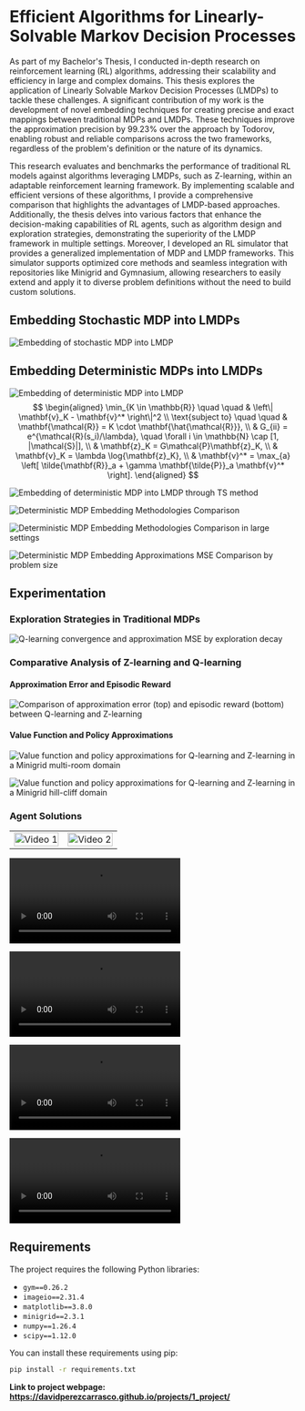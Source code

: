 # Efficient Algorithms for Linearly-Solvable Markov Decision Processes

As part of my Bachelor's Thesis, I conducted in-depth research on reinforcement learning (RL) algorithms, addressing their scalability and efficiency in large and complex domains. This thesis explores the application of Linearly Solvable Markov Decision Processes (LMDPs) to tackle these challenges. A significant contribution of my work is the development of novel embedding techniques for creating precise and exact mappings between traditional MDPs and LMDPs. These techniques improve the approximation precision by 99.23% over the approach by Todorov, enabling robust and reliable comparisons across the two frameworks, regardless of the problem's definition or the nature of its dynamics.

This research evaluates and benchmarks the performance of traditional RL models against algorithms leveraging LMDPs, such as Z-learning, within an adaptable reinforcement learning framework. By implementing scalable and efficient versions of these algorithms, I provide a comprehensive comparison that highlights the advantages of LMDP-based approaches. Additionally, the thesis delves into various factors that enhance the decision-making capabilities of RL agents, such as algorithm design and exploration strategies, demonstrating the superiority of the LMDP framework in multiple settings. Moreover, I developed an RL simulator that provides a generalized implementation of MDP and LMDP frameworks. This simulator supports optimized core methods and seamless integration with repositories like Minigrid and Gymnasium, allowing researchers to easily extend and apply it to diverse problem definitions without the need to build custom solutions.

## Embedding Stochastic MDP into LMDPs

![Embedding of stochastic MDP into LMDP](assets/img/lmdps/stochastic-mdp-embedding.png)

## Embedding Deterministic MDPs into LMDPs

![Embedding of deterministic MDP into LMDP](assets/img/lmdps/deterministic-mdp-embedding-spa.png)
$$
\begin{aligned}
\min_{K \in \mathbb{R}} \quad \quad & \left\| \mathbf{v}_K - \mathbf{v}^* \right\|^2 \\
\text{subject to} \quad \quad & \mathbf{\mathcal{R}} = K \cdot \mathbf{\hat{\mathcal{R}}}, \\
& G_{ii} = e^{\mathcal{R}(s_i)/\lambda}, \quad \forall i \in \mathbb{N} \cap [1, |\mathcal{S}|], \\
& \mathbf{z}_K = G\mathcal{P}\mathbf{z}_K, \\
& \mathbf{v}_K = \lambda \log{\mathbf{z}_K}, \\
& \mathbf{v}^* = \max_{a} \left[ \tilde{\mathbf{R}}_a + \gamma \mathbf{\tilde{P}}_a \mathbf{v}^* \right].
\end{aligned}
$$

![Embedding of deterministic MDP into LMDP through TS method](assets/img/lmdps/deterministic-mdp-embedding-ts.png)

![Deterministic MDP Embedding Methodologies Comparison](assets/img/lmdps/deterministic-mdp-embedding-scatter.png)

![Deterministic MDP Embedding Methodologies Comparison in large settings](assets/img/lmdps/deterministic-mdp-embedding-scatter-large.png)

![Deterministic MDP Embedding Approximations MSE Comparison by problem size](assets/img/lmdps/deterministic-mdp-embedding-mse.png)

## Experimentation
### Exploration Strategies in Traditional MDPs

![Q-learning convergence and approximation MSE by exploration decay](assets/img/lmdps/q-learning-epsilon-decay.png)

### Comparative Analysis of Z-learning and Q-learning
#### Approximation Error and Episodic Reward

![Comparison of approximation error (top) and episodic reward (bottom) between Q-learning and Z-learning](assets/img/lmdps/zvsq-rew-err.png)

#### Value Function and Policy Approximations

![Value function and policy approximations for Q-learning and Z-learning in a Minigrid multi-room domain](assets/img/lmdps/zvsq-val-multiroom.png)

![Value function and policy approximations for Q-learning and Z-learning in a Minigrid hill-cliff domain](assets/img/lmdps/zvsq-val-hill.png)

### Agent Solutions

<table>
  <tr>
    <td>
      <img src="assets/video/lmdps/small-maze-lmdp.mp4" alt="Video 1" style="width:100%">
    </td>
    <td>
      <img src="assets/video/lmdps/large-maze-mdp.mp4" alt="Video 2" style="width:100%">
    </td>
  </tr>
</table>

![Grid World Maze with Q-learning](assets/video/lmdps/small-maze-lmdp.mp4)

![Large Grid World Maze with Q-learning](assets/video/lmdps/large-maze-mdp.mp4)

![Grid World Hill-Cliff with Q-learning](assets/video/lmdps/hill.mp4)

![Grid World Multi-Room with Z-learning](assets/video/lmdps/multi-room-lmdp.mp4)



## Requirements

The project requires the following Python libraries:

- `gym==0.26.2`
- `imageio==2.31.4`
- `matplotlib==3.8.0`
- `minigrid==2.3.1`
- `numpy==1.26.4`
- `scipy==1.12.0`

You can install these requirements using pip:

```bash
pip install -r requirements.txt
```

**Link to project webpage: https://davidperezcarrasco.github.io/projects/1_project/**
